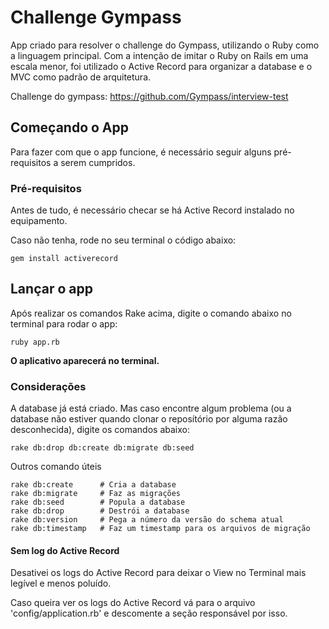 # Challenge Gympass

App criado para resolver o challenge do Gympass, utilizando o Ruby como a linguagem principal.
Com a intenção de imitar o Ruby on Rails em uma escala menor, foi utilizado o Active Record para organizar a database e o MVC como padrão de arquitetura.

Challenge do gympass: <https://github.com/Gympass/interview-test>

## Começando o App

Para fazer com que o app funcione, é necessário seguir alguns pré-requisitos a serem cumpridos.

### Pré-requisitos

Antes de tudo, é necessário checar se há Active Record instalado no equipamento.

Caso não tenha, rode no seu terminal o código abaixo:
```
gem install activerecord
```

## Lançar o app
Após realizar os comandos Rake acima, digite o comando abaixo no terminal para rodar o app:

```
ruby app.rb
```
**O aplicativo aparecerá no terminal.**

### Considerações

A database já está criado. Mas caso encontre algum problema (ou a database não estiver quando clonar o reposítório por alguma razão desconhecida), digite os comandos abaixo:

```
rake db:drop db:create db:migrate db:seed
```

Outros comando úteis

```
rake db:create      # Cria a database
rake db:migrate     # Faz as migrações
rake db:seed        # Popula a database
rake db:drop        # Destrói a database
rake db:version     # Pega a número da versão do schema atual
rake db:timestamp   # Faz um timestamp para os arquivos de migração
```
#### Sem log do Active Record
Desativei os logs do Active Record para deixar o View no Terminal mais legível e menos poluído.

Caso queira ver os logs do Active Record vá para o arquivo 'config/application.rb' e descomente a seção responsável por isso.
